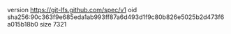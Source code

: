 version https://git-lfs.github.com/spec/v1
oid sha256:90c363f9e685eda1ab993ff87a6d493d1f9c80b826e5025b2d473f6a015b18b0
size 7321
